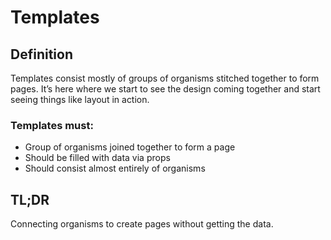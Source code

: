# Templates

## Definition

Templates consist mostly of groups of organisms stitched together to form pages. It’s here where we start to see the design coming together and start seeing things like layout in action.

### Templates must:

- Group of organisms joined together to form a page
- Should be filled with data via props
- Should consist almost entirely of organisms

## TL;DR

Connecting organisms to create pages without getting the data.
